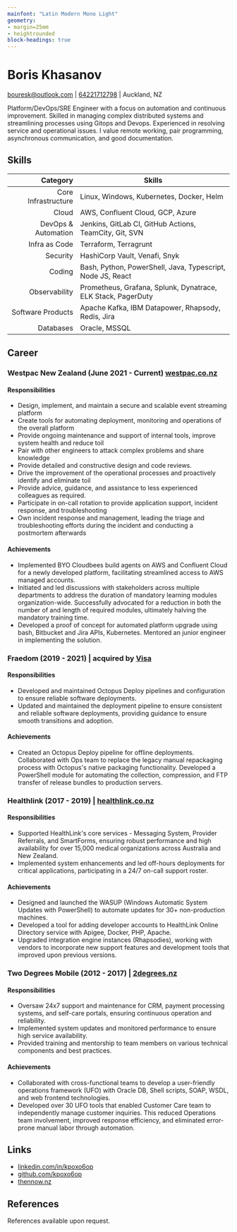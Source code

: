 ```yaml
---
mainfont: "Latin Modern Mono Light"
geometry:
- margin=25mm
- heightrounded
block-headings: true
---
```


# Boris Khasanov

[bouresk@outlook.com](mailto:bouresk@outlook.com) |
[64221712798](tel:64221712798) | Auckland, NZ

Platform/DevOps/SRE Engineer with a focus on automation and continuous
improvement. Skilled in managing complex distributed systems and streamlining
processes using Gitops and Devops. Experienced in resolving service and
operational issues. I value remote working, pair programming, asynchronous
communication, and good documentation.

## Skills

| Category                | Skills |
|------------------------:|----------------------------------------------------------------|
| Core Infrastructure     | Linux, Windows, Kubernetes, Docker, Helm |
| Cloud                   | AWS, Confluent Cloud, GCP, Azure |
| DevOps & Automation     | Jenkins, GitLab CI, GitHub Actions, TeamCity, Git, SVN |
| Infra as Code           | Terraform, Terragrunt |
| Security                | HashiCorp Vault, Venafi, Snyk |
| Coding                  | Bash, Python, PowerShell, Java, Typescript, Node JS, React |
| Observability           | Prometheus, Grafana, Splunk, Dynatrace, ELK Stack, PagerDuty |
| Software Products       | Apache Kafka, IBM Datapower, Rhapsody, Redis, Jira |
| Databases               | Oracle, MSSQL |

## Career

### Westpac New Zealand (June 2021 - Current) [westpac.co.nz](https://westpac.co.nz/)

#### Responsibilities

- Design, implement, and maintain a secure and scalable event streaming platform
- Create tools for automating deployment, monitoring and operations of the
overall platform
- Provide ongoing maintenance and support of internal tools, improve system
health and reduce toil
- Pair with other engineers to attack complex problems and share knowledge
- Provide detailed and constructive design and code reviews.
- Drive the improvement of the operational processes and proactively identify
and eliminate toil
- Provide advice, guidance, and assistance to less experienced colleagues as
required.
- Participate in on-call rotation to provide application support, incident
response, and troubleshooting
- Own incident response and management, leading the triage and troubleshooting
efforts during the incident and conducting a postmortem afterwards

#### Achievements

- Implemented BYO Cloudbees build agents on AWS and Confluent Cloud for a newly
  developed platform, facilitating streamlined access to AWS managed accounts.
- Initiated and led discussions with stakeholders across multiple departments to
  address the duration of mandatory learning modules organization-wide.
  Successfully advocated for a reduction in both the number of and length of
  required modules, ultimately halving the mandatory training time.
- Developed a proof of concept for automated platform upgrade using bash,
  Bitbucket and Jira APIs, Kubernetes. Mentored an junior engineer in
  implementing the solution.

### Fraedom (2019 - 2021) | acquired by [Visa](https://developer.visa.com/use-cases/partner-showcase/fraedom)

#### Responsibilities

- Developed and maintained Octopus Deploy pipelines and configuration to ensure
reliable software deployments.
- Updated and maintained the deployment pipeline to ensure consistent and
reliable software deployments, providing guidance to ensure smooth transitions
and adoption.

#### Achievements

- Created an Octopus Deploy pipeline for offline deployments. Collaborated with
Ops team to replace the legacy manual repackaging process with Octopus's native
packaging functionality. Developed a PowerShell module for automating the
collection, compression, and FTP transfer of release bundles to production
servers.

### Healthlink (2017 - 2019) | [healthlink.co.nz](https://healthlink.co.nz)

#### Responsibilities

- Supported HealthLink's core services - Messaging System, Provider Referrals,
and SmartForms, ensuring robust performance and high availability for over
15,000 medical organizations across Australia and New Zealand.
- Implemented system enhancements and led off-hours deployments for critical
applications, participating in a 24/7 on-call support roster.

#### Achievements

- Designed and launched the WASUP (Windows Automatic System Updates with
PowerShell) to automate updates for 30+ non-production machines.
- Developed a tool for adding developer accounts to HealthLink Online Directory
service with Apigee, Docker, PHP, Apache.
- Upgraded integration engine instances (Rhapsodies), working with vendors to
incorporate new support features and development tools that improved upon
previous versions.

### Two Degrees Mobile (2012 - 2017) | [2degrees.nz](https://2degrees.nz)

#### Responsibilities

- Oversaw 24x7 support and maintenance for CRM, payment processing systems, and
self-care portals, ensuring continuous operation and reliability.
- Implemented system updates and monitored performance to ensure high service
availability.
- Provided training and mentorship to team members on various technical
components and best practices.

#### Achievements

- Collaborated with cross-functional teams to develop a user-friendly operations
framework (UFO) with Oracle DB, Shell scripts, SOAP, WSDL, and web frontend
technologies.
- Developed over 30 UFO tools that enabled Customer Care team to independently
manage customer inquiries. This reduced Operations team involvement, improved
response efficiency, and eliminated error-prone manual labor through automation.

## Links

- [linkedin.com/in/kpoxo6op](https://linkedin.com/in/kpoxo6op)
- [github.com/kpoxo6op](https://github.com/kpoxo6op)
- [thennow.nz](https://thennow.nz)

## References

References available upon request.

<!-- ```txt
- Experience with complex, multi-layered, distributed systems.
- Being a self starter with the ability to work effectively in teams
- Working knowledge of information security practices
- Experience building and maintaining services on public cloud
- Experience using Terraform to manage cloud infrastructure (or equivalent -
  Infrastructure as Code)
- Demonstrated ability to manage & resolve service and operational problems,
  including root cause analysis
- Proven ability to own tasks, issues & plans and manage/ drive them through to completion
- automate as much as possible, with a focus on GitOps/DevOps processes to create
an agile, developer-friendly way of working.
- remote team, pair programming, asynchronous communication, and good documentation.
``` -->
